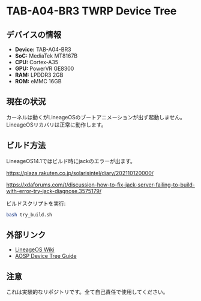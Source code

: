 # TAB-A04-BR3 TWRP Device Tree

## デバイスの情報
- **Device:** TAB-A04-BR3
- **SoC:** MediaTek MT8167B
- **CPU:** Cortex-A35
- **GPU:** PowerVR GE8300
- **RAM:** LPDDR3 2GB
- **ROM:** eMMC 16GB

## 現在の状況
カーネルは動くがLineageOSのブートアニメーションが出ず起動しません。
LineageOSリカバリは正常に動作します。

## ビルド方法
LineageOS14.1ではビルド時にjackのエラーが出ます。

https://plaza.rakuten.co.jp/solarisintel/diary/202110120000/

https://xdaforums.com/t/discussion-how-to-fix-jack-server-failing-to-build-with-error-try-jack-diagnose.3575179/

ビルドスクリプトを実行:
   ```sh
   bash try_build.sh
   ```

## 外部リンク
- [LineageOS Wiki](https://wiki.lineageos.org/)
- [AOSP Device Tree Guide](https://source.android.com/docs/setup/start/building)

## 注意
これは実験的なリポジトリです。全て自己責任で使用してください。
